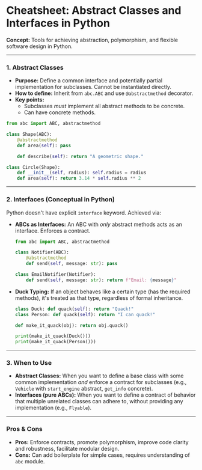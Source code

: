 
# Cheatsheet: Abstract Classes and Interfaces in Python

**Concept:** Tools for achieving abstraction, polymorphism, and flexible software design in Python.

---

### 1. Abstract Classes

-   **Purpose:** Define a common interface and potentially partial implementation for subclasses. Cannot be instantiated directly.
-   **How to define:** Inherit from `abc.ABC` and use `@abstractmethod` decorator.
-   **Key points:**
    -   Subclasses *must* implement all abstract methods to be concrete.
    -   Can have concrete methods.

```python
from abc import ABC, abstractmethod

class Shape(ABC):
    @abstractmethod
    def area(self): pass

    def describe(self): return "A geometric shape."

class Circle(Shape):
    def __init__(self, radius): self.radius = radius
    def area(self): return 3.14 * self.radius ** 2
```

---

### 2. Interfaces (Conceptual in Python)

Python doesn't have explicit `interface` keyword. Achieved via:

-   **ABCs as Interfaces:** An ABC with *only* abstract methods acts as an interface. Enforces a contract.
    ```python
    from abc import ABC, abstractmethod

    class Notifier(ABC):
        @abstractmethod
        def send(self, message: str): pass

    class EmailNotifier(Notifier):
        def send(self, message: str): return f"Email: {message}"
    ```
-   **Duck Typing:** If an object behaves like a certain type (has the required methods), it's treated as that type, regardless of formal inheritance.
    ```python
    class Duck: def quack(self): return "Quack!"
    class Person: def quack(self): return "I can quack!"

    def make_it_quack(obj): return obj.quack()

    print(make_it_quack(Duck()))
    print(make_it_quack(Person()))
    ```

---

### 3. When to Use

-   **Abstract Classes:** When you want to define a base class with some common implementation *and* enforce a contract for subclasses (e.g., `Vehicle` with `start_engine` abstract, `get_info` concrete).
-   **Interfaces (pure ABCs):** When you want to define a contract of behavior that multiple unrelated classes can adhere to, without providing any implementation (e.g., `Flyable`).

---

### Pros & Cons

-   **Pros:** Enforce contracts, promote polymorphism, improve code clarity and robustness, facilitate modular design.
-   **Cons:** Can add boilerplate for simple cases, requires understanding of `abc` module.
